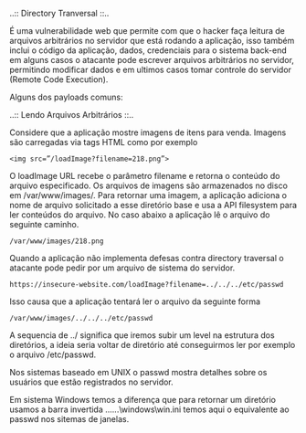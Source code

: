 ..:: Directory Tranversal ::..

É uma vulnerabilidade web que permite com que o hacker faça leitura de arquivos arbitrários no servidor que está rodando a aplicação, isso também inclui o código da aplicação, dados, credenciais para o sistema back-end em alguns casos o atacante pode escrever arquivos arbitrários no servidor, permitindo modificar dados e em ultimos casos tomar controle do servidor (Remote Code Execution).

Alguns dos payloads comuns:

..:: Lendo Arquivos Arbitrários ::..

Considere que a aplicação mostre imagens de itens para venda. Imagens são carregadas via tags HTML como por exemplo

    <img src=”/loadImage?filename=218.png”>

O loadImage URL recebe o parâmetro filename e retorna o conteúdo do arquivo especificado. Os arquivos de imagens são armazenados
no disco em /var/www/images/. Para retornar uma imagem, a aplicação adiciona o nome de arquivo solicitado a esse diretório base e usa a API filesystem para ler conteúdos do arquivo. No caso abaixo a aplicação lê o arquivo do seguinte caminho.

    /var/www/images/218.png

Quando a aplicação não implementa defesas contra directory traversal o atacante pode pedir por um arquivo de sistema do servidor.

    https://insecure-website.com/loadImage?filename=../../../etc/passwd

Isso causa que a aplicação tentará ler o arquivo da seguinte forma

    /var/www/images/../../../etc/passwd

A sequencia de ../ significa que iremos subir um level na estrutura dos diretórios, a ideia seria voltar de diretório até conseguirmos ler por exemplo o arquivo /etc/passwd.

Nos sistemas baseado em UNIX o passwd mostra detalhes sobre os usuários que estão registrados no servidor.

Em sistema Windows temos a diferença que para retornar um diretório usamos a barra invertida ..\..\..\windows\win.ini temos aqui o equivalente ao passwd nos sitemas de janelas.
